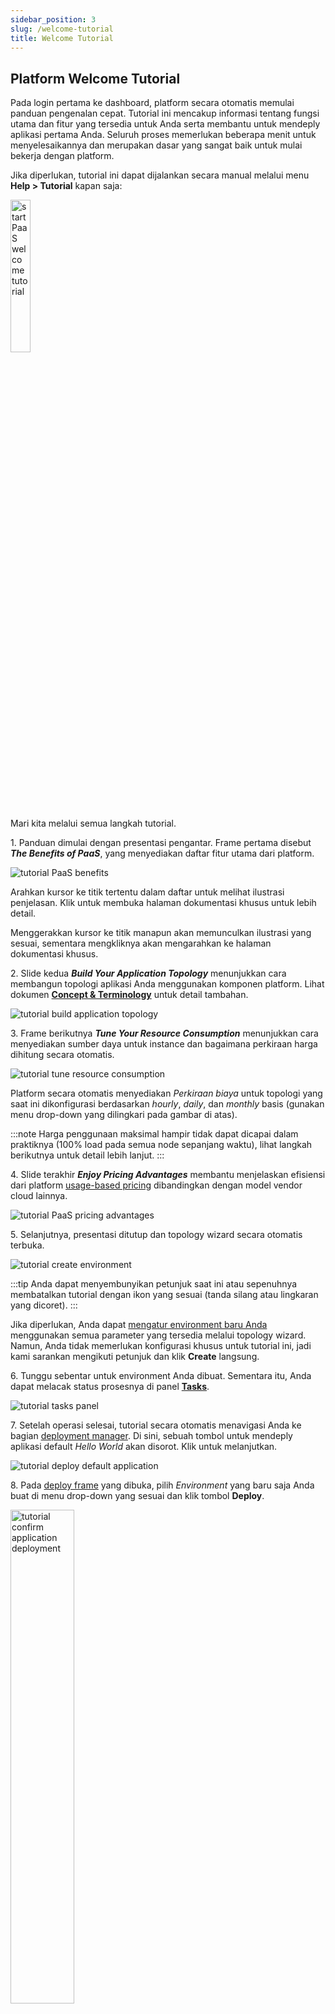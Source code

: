 ```yaml
---
sidebar_position: 3
slug: /welcome-tutorial
title: Welcome Tutorial
---
```


## Platform Welcome Tutorial

Pada login pertama ke dashboard, platform secara otomatis memulai panduan pengenalan cepat. Tutorial ini mencakup informasi tentang fungsi utama dan fitur yang tersedia untuk Anda serta membantu untuk mendeply aplikasi pertama Anda. Seluruh proses memerlukan beberapa menit untuk menyelesaikannya dan merupakan dasar yang sangat baik untuk mulai bekerja dengan platform.

Jika diperlukan, tutorial ini dapat dijalankan secara manual melalui menu **Help > Tutorial** kapan saja:

<img src="https://assets.dewacloud.com/dewacloud-docs/quickstart/platform-welcome-tutorial/01-start-paas-welcome-tutorial.png" alt="start PaaS welcome tutorial" width="25%"/>

Mari kita melalui semua langkah tutorial.

1\. Panduan dimulai dengan presentasi pengantar. Frame pertama disebut _**The Benefits of PaaS**_, yang menyediakan daftar fitur utama dari platform.

<img src="https://assets.dewacloud.com/dewacloud-docs/quickstart/platform-welcome-tutorial/02-tutorial-paas-benefits.png" alt="tutorial PaaS benefits" max-width="100%"/>

Arahkan kursor ke titik tertentu dalam daftar untuk melihat ilustrasi penjelasan. Klik untuk membuka halaman dokumentasi khusus untuk lebih detail.

Menggerakkan kursor ke titik manapun akan memunculkan ilustrasi yang sesuai, sementara mengkliknya akan mengarahkan ke halaman dokumentasi khusus.

2\. Slide kedua _**Build Your Application Topology**_ menunjukkan cara membangun topologi aplikasi Anda menggunakan komponen platform. Lihat dokumen [**Concept & Terminology**](<https://docs.dewacloud.com/docs/concept-and-terminology/>) untuk detail tambahan.

<img src="https://assets.dewacloud.com/dewacloud-docs/quickstart/platform-welcome-tutorial/03-tutorial-build-application-topology.png" alt="tutorial build application topology" max-width="100%"/>

3\. Frame berikutnya _**Tune Your Resource Consumption**_ menunjukkan cara menyediakan sumber daya untuk instance dan bagaimana perkiraan harga dihitung secara otomatis.

<img src="https://assets.dewacloud.com/dewacloud-docs/quickstart/platform-welcome-tutorial/04-tutorial-tune-resource-consumption.png" alt="tutorial tune resource consumption" max-width="100%"/>

Platform secara otomatis menyediakan _Perkiraan biaya_ untuk topologi yang saat ini dikonfigurasi berdasarkan _hourly_, _daily_, dan _monthly_ basis (gunakan menu drop-down yang dilingkari pada gambar di atas).

:::note
Harga penggunaan maksimal hampir tidak dapat dicapai dalam praktiknya (100% load pada semua node sepanjang waktu), lihat langkah berikutnya untuk detail lebih lanjut.
:::

4\. Slide terakhir _**Enjoy Pricing Advantages**_ membantu menjelaskan efisiensi dari platform [usage-based pricing](<https://docs.dewacloud.com/docs/pricing-model/>) dibandingkan dengan model vendor cloud lainnya.

<img src="https://assets.dewacloud.com/dewacloud-docs/quickstart/platform-welcome-tutorial/05-tutorial-paas-pricing-advantages.png" alt="tutorial PaaS pricing advantages" max-width="100%"/>

5\. Selanjutnya, presentasi ditutup dan topology wizard secara otomatis terbuka.

<img src="https://assets.dewacloud.com/dewacloud-docs/quickstart/platform-welcome-tutorial/06-tutorial-create-environment.png" alt="tutorial create environment" max-width="100%"/>

:::tip
Anda dapat menyembunyikan petunjuk saat ini atau sepenuhnya membatalkan tutorial dengan ikon yang sesuai (tanda silang atau lingkaran yang dicoret).
:::

Jika diperlukan, Anda dapat [mengatur environment baru Anda](<https://docs.dewacloud.com/docs/setting-up-environment/>) menggunakan semua parameter yang tersedia melalui topology wizard. Namun, Anda tidak memerlukan konfigurasi khusus untuk tutorial ini, jadi kami sarankan mengikuti petunjuk dan klik **Create** langsung.

6\. Tunggu sebentar untuk environment Anda dibuat. Sementara itu, Anda dapat melacak status prosesnya di panel **[Tasks](<https://docs.dewacloud.com/docs/dashboard-guide#tasks>)**.

<img src="https://assets.dewacloud.com/dewacloud-docs/quickstart/platform-welcome-tutorial/08-tutorial-tasks-panel.png" alt="tutorial tasks panel" max-width="100%"/>

7\. Setelah operasi selesai, tutorial secara otomatis menavigasi Anda ke bagian [deployment manager](<https://docs.dewacloud.com/docs/deployment-manager/>). Di sini, sebuah tombol untuk mendeply aplikasi default _Hello World_ akan disorot. Klik untuk melanjutkan.

<img src="https://assets.dewacloud.com/dewacloud-docs/quickstart/platform-welcome-tutorial/09-tutorial-deploy-default-application.png" alt="tutorial deploy default application" max-width="100%"/>

8\. Pada [deploy frame](<https://docs.dewacloud.com/docs/deployment-guide#archive>) yang dibuka, pilih _Environment_ yang baru saja Anda buat di menu drop-down yang sesuai dan klik tombol **Deploy**.

<img src="https://assets.dewacloud.com/dewacloud-docs/quickstart/platform-welcome-tutorial/10-tutorial-confirm-application-deployment.png" alt="tutorial confirm application deployment" width="45%"/>

9\. Tunggu sebentar untuk aplikasi agar dapat dideploy.

<img src="https://assets.dewacloud.com/dewacloud-docs/quickstart/platform-welcome-tutorial/11-tutorial-wait-for-deployment.png" alt="tutorial wait for deployment" max-width="100%"/>

10\. Hebat! Aplikasi pertama Anda siap digunakan, klik tombol **Open in Browser** yang disorot untuk melihatnya di tab browser terpisah.

<img src="https://assets.dewacloud.com/dewacloud-docs/quickstart/platform-welcome-tutorial/12-tutorial-open-application-in-browser.png" alt="tutorial open application in browser" max-width="100%"/>

Seluruh tur memerlukan beberapa menit tetapi menyediakan informasi tentang prinsip utama hosting dengan platform.

## Baca Juga{#whats-next}

  * [Getting Started](<https://docs.dewacloud.com/docs/getting-started/>)
  * [Basics & Terminology](<https://docs.dewacloud.com/docs/concept-and-terminology/>)
  * [Dashboard Guide](<https://docs.dewacloud.com/docs/dashboard-guide/>)
  * [Setting Up Environment](<https://docs.dewacloud.com/docs/setting-up-environment/>)
  * [Deployment Guide](<https://docs.dewacloud.com/docs/deployment-guide/>)